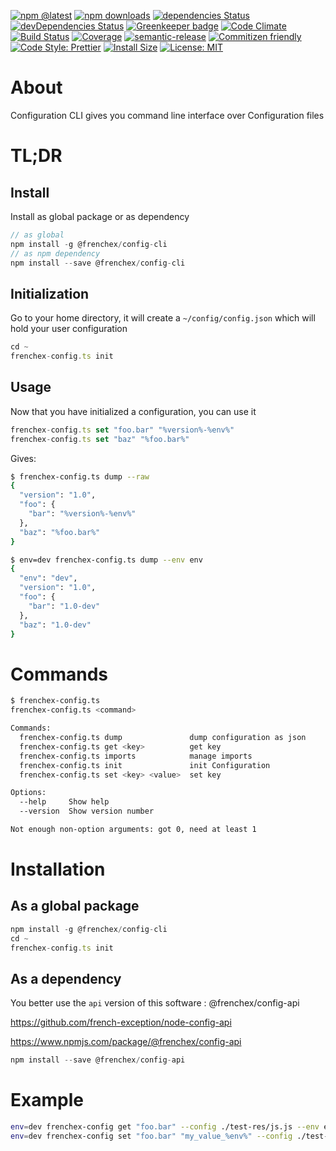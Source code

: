 [![npm @latest](https://img.shields.io/npm/v/@frenchex/config-cli)](https://www.npmjs.com/package/@frenchex/config-cli)
[![npm downloads](https://img.shields.io/npm/dt/@frenchex/config-cli)](https://www.npmjs.com/package/@frenchex/config-cli)
[![dependencies Status](https://david-dm.org/french-exception/node-config-cli/status.svg)](https://david-dm.org/french-exception/node-config-cli)
[![devDependencies Status](https://david-dm.org/french-exception/node-config-cli/dev-status.svg)](https://david-dm.org/french-exception/node-config-cli?type=dev)
[![Greenkeeper badge](https://badges.greenkeeper.io/jdalrymple/node-gitlab.svg)](https://greenkeeper.io/)
[![Code Climate](https://codeclimate.com/github/french-exception/node-config-cli/badges/gpa.svg)](https://codeclimate.com/github/jdalrymple/node-gitlab)
[![Build Status](https://img.shields.io/travis/jdalrymple/node-gitlab/master.svg)](https://travis-ci.org/jdalrymple/node-gitlab)
[![Coverage](https://img.shields.io/codecov/c/github/jdalrymple/node-gitlab/master.svg)](https://codecov.io/gh/jdalrymple/node-gitlab)
[![semantic-release](https://img.shields.io/badge/%20%20%F0%9F%93%A6%F0%9F%9A%80-semantic--release-e10079.svg)](https://github.com/semantic-release/semantic-release)
[![Commitizen friendly](https://img.shields.io/badge/commitizen-friendly-brightgreen.svg)](http://commitizen.github.io/cz-cli/)
[![Code Style: Prettier](https://img.shields.io/badge/code%20style-prettier-ff69b4.svg)](https://img.shields.io/badge/code%20style-prettier-ff69b4.svg)
[![Install Size](https://packagephobia.now.sh/badge?p=gitlab)](https://packagephobia.now.sh/result?p=gitlab)
[![License: MIT](https://img.shields.io/badge/License-MIT-yellow.svg)](https://github.com/jdalrymple/node-gitlab/blob/master/LICENSE.md)

# About

Configuration CLI gives you command line interface over Configuration files

# TL;DR
## Install
Install as global package or as dependency
```typescript
// as global
npm install -g @frenchex/config-cli
// as npm dependency
npm install --save @frenchex/config-cli
```

## Initialization
Go to your home directory, it will create a ```~/config/config.json``` which will hold your user configuration
```typescript
cd ~
frenchex-config.ts init
```

## Usage
Now that you have initialized a configuration, you can use it
```typescript
frenchex-config.ts set "foo.bar" "%version%-%env%"
frenchex-config.ts set "baz" "%foo.bar%"
```

Gives:

```bash
$ frenchex-config.ts dump --raw
{
  "version": "1.0",
  "foo": {
    "bar": "%version%-%env%"
  },
  "baz": "%foo.bar%"
}

```

```bash
$ env=dev frenchex-config.ts dump --env env
{
  "env": "dev",
  "version": "1.0",
  "foo": {
    "bar": "1.0-dev"
  },
  "baz": "1.0-dev"
}

```

# Commands
```bash
$ frenchex-config.ts
frenchex-config.ts <command>

Commands:
  frenchex-config.ts dump               dump configuration as json
  frenchex-config.ts get <key>          get key
  frenchex-config.ts imports            manage imports
  frenchex-config.ts init               init Configuration
  frenchex-config.ts set <key> <value>  set key

Options:
  --help     Show help                                                 [boolean]
  --version  Show version number                                       [boolean]

Not enough non-option arguments: got 0, need at least 1
```
# Installation

## As a global package
```typescript
npm install -g @frenchex/config-cli
cd ~
frenchex-config.ts init
```

## As a dependency

You better use the ```api``` version of this software : @frenchex/config-api

https://github.com/french-exception/node-config-api

https://www.npmjs.com/package/@frenchex/config-api

```typescript
npm install --save @frenchex/config-api
```


# Example

```bash
env=dev frenchex-config get "foo.bar" --config ./test-res/js.js --env env
env=dev frenchex-config set "foo.bar" "my_value_%env%" --config ./test-res/js.js --env env
```

